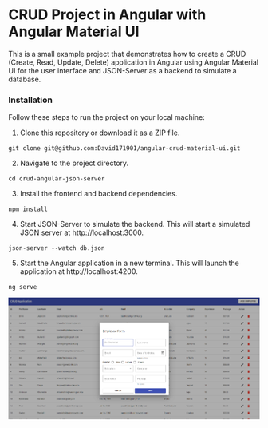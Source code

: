 # CRUD Project in Angular with Angular Material UI 
This is a small example project that demonstrates how to create a CRUD (Create, Read, Update, Delete) application in Angular using Angular Material UI for the user interface and JSON-Server as a backend to simulate a database.

### Installation
Follow these steps to run the project on your local machine:

1. Clone this repository or download it as a ZIP file.
```
git clone git@github.com:David171901/angular-crud-material-ui.git
```
2. Navigate to the project directory.
```
cd crud-angular-json-server
```
3. Install the frontend and backend dependencies.
```
npm install
```
4. Start JSON-Server to simulate the backend. This will start a simulated JSON server at http://localhost:3000.
```
json-server --watch db.json
```
5. Start the Angular application in a new terminal. This will launch the application at http://localhost:4200.
```
ng serve
```

![Angular CRUD](image.png)